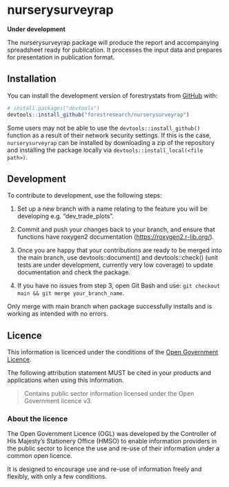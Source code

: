 
<!-- README.md is generated from README.Rmd. Please edit that file -->

# nurserysurveyrap

<!-- badges: start -->
<!-- badges: end -->

**Under development**

The nurserysurveyrap package will produce the report and accompanying
spreadsheet ready for publication. It processes the input data and
prepares for presentation in publication format.



## Installation

You can install the development version of forestrystats from
[GitHub](https://github.com/forestresearch/nurserysurveyrap) with:

``` r
# install.packages("devtools")
devtools::install_github("forestresearch/nurserysurveyrap")
```
Some users may not be able to use the `devtools::install_github()`
function as a result of their network security settings. If this is the
case, `nurserysurveyrap` can be installed by downloading a zip of the
repository and installing the package locally via
`devtools::install_local(<file path>)`.

## Development

To contribute to development, use the following steps:

1.  Set up a new branch with a name relating to the feature you will be
    developing e.g. “dev_trade_plots”.

2.  Commit and push your changes back to your branch, and ensure that
    functions have roxygen2 documentation
    (<https://roxygen2.r-lib.org/>).

3.  Once you are happy that your contributions are ready to be merged
    into the main branch, use devtools::document() and devtools::check()
    (unit tests are under development, currently very low coverage) to
    update documentation and check the package.

4.  If you have no issues from step 3, open Git Bash and use:
    `git checkout main && git merge your_branch_name`.

Only merge with main branch when package successfully installs and is
working as intended with no errors.

## Licence

This information is licenced under the conditions of the [Open
Government
Licence](http://www.nationalarchives.gov.uk/doc/open-government-licence/version/3).

The following attribution statement MUST be cited in your products and
applications when using this information.

> Contains public sector information licensed under the Open Government
> licence v3.

### About the licence

The Open Government Licence (OGL) was developed by the Controller of His
Majesty’s Stationery Office (HMSO) to enable information providers in
the public sector to licence the use and re-use of their information
under a common open licence.

It is designed to encourage use and re-use of information freely and
flexibly, with only a few conditions.
